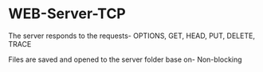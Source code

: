# WEB-Server-TCP

The server responds to the requests- OPTIONS, GET, HEAD, PUT, DELETE, TRACE

Files are saved and opened to the server folder
base on- Non-blocking
